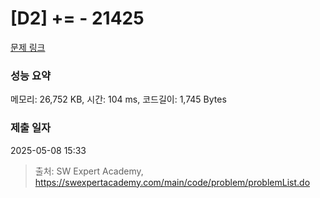 # [D2] += - 21425 

[문제 링크](https://swexpertacademy.com/main/code/problem/problemDetail.do?contestProbId=AZD8K_UayDoDFAVs) 

### 성능 요약

메모리: 26,752 KB, 시간: 104 ms, 코드길이: 1,745 Bytes

### 제출 일자

2025-05-08 15:33



> 출처: SW Expert Academy, https://swexpertacademy.com/main/code/problem/problemList.do
